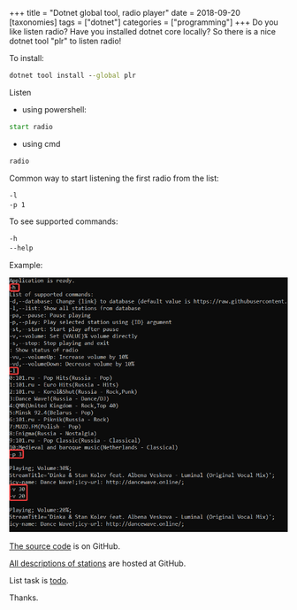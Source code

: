+++
title = "Dotnet global tool, radio player"
date = 2018-09-20
[taxonomies]
tags = ["dotnet"]
categories = ["programming"]
+++
Do you like listen radio? Have you installed dotnet core locally? So there is a nice dotnet tool "plr" to listen radio!

To install:

```bat
dotnet tool install --global plr
```

Listen

* using powershell:

```bat
start radio
```

* using cmd

```bat
radio
```

Common way to start listening the first radio from the list:

```bat
-l
-p 1
```

To see supported commands:

```bat
-h
--help
```

Example:

![image](/images/cross-radio-exampe.png)

[The source code](https://github.com/eapyl/crossRadio) is on GitHub.

[All descriptions of stations](https://github.com/eapyl/radio-stations/blob/master/db.json) are hosted at GitHub.

List task is [todo](https://github.com/eapyl/crossRadio/blob/master/todo).

Thanks.
